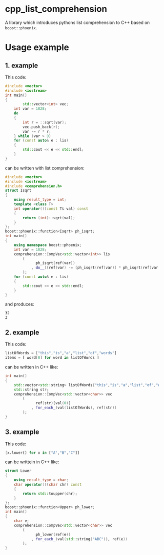 # cpp_list_comprehension
A library which introduces pythons list comprehension to C++ based on `boost::phoenix`.
# Usage example
## 1. example
This code:
```C++
#include <vector>
#include <iostream>
int main()
{
        std::vector<int> vec;
	int var = 1028;
	do
	{
	    int r = ::sqrt(var);
	    vec.push_back(r);
	    var -= r * r;
	} while (var > 0)
	for (const auto& e : lis)
	{
		std::cout << e << std::endl;
	}
}
```
can be written with list comprehension:
```C++
#include <vector>
#include <iostream>
#include <comprehension.h>
struct Isqrt
{
	using result_type = int;
	template <class T>
	int operator()(const T& val) const
	{
		return (int)::sqrt(val);
	}
};
boost::phoenix::function<Isqrt> ph_isqrt;
int main()
{
	using namespace boost::phoenix;
	int var = 1028;
	comprehension::CompVec<std::vector<int>> lis
		(
			  ph_isqrt(ref(var))
			, do__((ref(var) -= (ph_isqrt(ref(var)) * ph_isqrt(ref(var)))) > 0)
		);
	for (const auto& e : lis)
	{
		std::cout << e << std::endl;
	}
}
```
and produces:
```
32
2
```
## 2. example
This code:
```python
listOfWords = ["this","is","a","list","of","words"]
items = [ word[0] for word in listOfWords ]
```
can be written in C++ like:
```C++
int main()
{
    std::vector<std::string> listOfWords{"this","is","a","list","of","words"}
    std::string str;
    comprehension::CompVec<std::vector<char>> vec
        (
              ref(str)[val(0)]
            , for_each_(val(listOfWords), ref(str))
        );
}
```
## 3. example
This code:
```python
[x.lower() for x in ["A","B","C"]]
```
can be writtein in C++ like:
```C++
struct Lower
{
    using result_type = char;
    char operator()(char chr) const
    {
        return std::toupper(chr);
    }
};
boost::phoenix::function<Upper> ph_lower;
int main()
{
    char e;
    comprehension::CompVec<std::vector<char>> vec
        (
              ph_lower(ref(e))
            , for_each_(val(std::string("ABC")), ref(e))
        );
}
```

